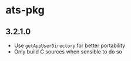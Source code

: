 # ats-pkg

## 3.2.1.0

  * Use `getAppUserDirectory` for better portability
  * Only build C sources when sensible to do so
